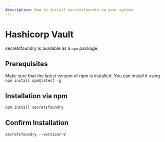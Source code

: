 ```yaml
---
description: How to install secretsfoundry on your system
---
```


# Hashicorp Vault

secretsfoundry is available as a `npm` package.

## Prerequisites

Make sure that the latest version of npm is installed. You can install it using `npm install npm@latest -g`

## Installation via npm

```bash
npm install secretsfoundry
```

## Confirm Installation

```text
secretsfoundry --version/-V
```

